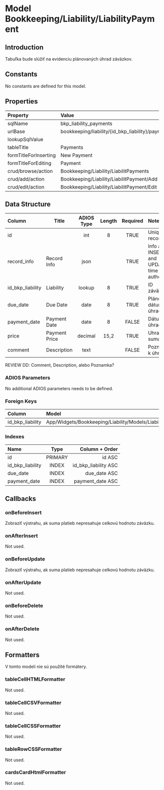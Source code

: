 # Model Bookkeeping/Liability/LiabilityPayment

## Introduction

Tabuľka bude slúžiť na evidenciu plánovaných úhrad záväzkov.

## Constants

No constants are defined for this model.

## Properties

| Property              | Value                                             |
| :-------------------- | :------------------------------------------------ |
| sqlName               | bkp_liability_payments                            |
| urlBase               | bookkeeping/liability/{id_bkp_liability}/payments |
| lookupSqlValue        |                                                   |
| tableTitle            | Payments                                          |
| formTitleForInserting | New Payment                                       |
| formTitleForEditing   | Payment                                           |
| crud/browse/action    | Bookkeeping/Liability/LiabilitPayments            |
| crud/add/action       | Bookkeeping/Liability/LiabilitPayment/Add         |
| crud/edit/action      | Bookkeeping/Liability/LiabilitPayment/Edit        |

## Data Structure

| Column           | Title         | ADIOS Type | Length | Required | Notes                                      |
| :--------------- | ------------- | :--------: | :----: | :------: | :----------------------------------------- |
| id               |               |    int     |   8    |   TRUE   | Unique record ID                           |
| record_info      | Record Info   |    json    |        |   TRUE   | Info about INSERT and UPDATE time & author |
| id_bkp_liability | Liability     |   lookup   |   8    |   TRUE   | ID záväzku                                 |
| due_date         | Due Date      |    date    |   8    |   TRUE   | Plánovaný dátum úhrady                     |
| payment_date     | Payment Date  |    date    |   8    |  FALSE   | Dátum úhrady                               |
| price            | Payment Price |  decimal   |  15,2  |   TRUE   | Uhradená suma                              |
| comment          | Description   |    text    |        |  FALSE   | Poznámka k úhrade                          |

REVIEW DD: Comment, Description, alebo Poznamka?

### ADIOS Parameters

No additional ADIOS parameters needs to be defined.

### Foreign Keys

| Column           | Model                                              | Relation | OnUpdate | OnDelete |
| :--------------- | :------------------------------------------------- | :------: | -------- | -------- |
| id_bkp_liability | App/Widgets/Bookkeeping/Liability/Models/Liability |   1:N    | Cascade  | Cascade  |

### Indexes

| Name             |  Type   |       Column + Order |
| :--------------- | :-----: | -------------------: |
| id               | PRIMARY |               id ASC |
| id_bkp_liability |  INDEX  | id_bkp_liability ASC |
| due_date         |  INDEX  |         due_date ASC |
| payment_date     |  INDEX  |     payment_date ASC |

## Callbacks

### onBeforeInsert

Zobraziť výstrahu, ak suma platieb nepresahuje celkovú hodnotu záväzku.

### onAfterInsert

Not used.

### onBeforeUpdate

Zobraziť výstrahu, ak suma platieb nepresahuje celkovú hodnotu záväzku.

### onAfterUpdate

Not used.

### onBeforeDelete

Not used.

### onAfterDelete

Not used.

## Formatters

V tomto modeli nie sú použité formátery.

### tableCellHTMLFormatter

Not used.

### tableCellCSVFormatter

Not used.

### tableCellCSSFormatter

Not used.

### tableRowCSSFormatter

Not used.

### cardsCardHtmlFormatter

Not used.

